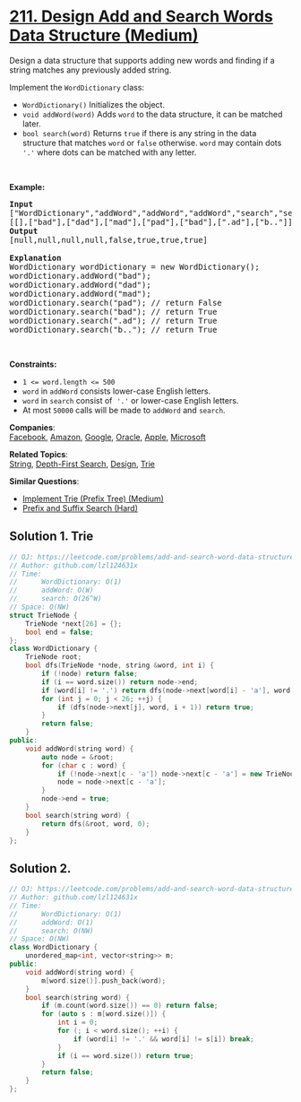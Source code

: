 # [211. Design Add and Search Words Data Structure (Medium)](https://leetcode.com/problems/design-add-and-search-words-data-structure/)

<p>Design a data structure that supports adding new words and finding if a string matches any previously added string.</p>

<p>Implement the <code>WordDictionary</code> class:</p>

<ul>
	<li><code>WordDictionary()</code>&nbsp;Initializes the object.</li>
	<li><code>void addWord(word)</code> Adds <code>word</code> to the data structure, it can be matched later.</li>
	<li><code>bool search(word)</code>&nbsp;Returns <code>true</code> if there is any string in the data structure that matches <code>word</code>&nbsp;or <code>false</code> otherwise. <code>word</code> may contain dots <code>'.'</code> where dots can be matched with any letter.</li>
</ul>

<p>&nbsp;</p>
<p><strong>Example:</strong></p>

<pre><strong>Input</strong>
["WordDictionary","addWord","addWord","addWord","search","search","search","search"]
[[],["bad"],["dad"],["mad"],["pad"],["bad"],[".ad"],["b.."]]
<strong>Output</strong>
[null,null,null,null,false,true,true,true]

<strong>Explanation</strong>
WordDictionary wordDictionary = new WordDictionary();
wordDictionary.addWord("bad");
wordDictionary.addWord("dad");
wordDictionary.addWord("mad");
wordDictionary.search("pad"); // return False
wordDictionary.search("bad"); // return True
wordDictionary.search(".ad"); // return True
wordDictionary.search("b.."); // return True
</pre>

<p>&nbsp;</p>
<p><strong>Constraints:</strong></p>

<ul>
	<li><code>1 &lt;= word.length &lt;= 500</code></li>
	<li><code>word</code> in <code>addWord</code> consists lower-case English letters.</li>
	<li><code>word</code> in <code>search</code> consist of&nbsp; <code>'.'</code> or lower-case English letters.</li>
	<li>At most <code>50000</code>&nbsp;calls will be made to <code>addWord</code>&nbsp;and <code>search</code>.</li>
</ul>


**Companies**:  
[Facebook](https://leetcode.com/company/facebook), [Amazon](https://leetcode.com/company/amazon), [Google](https://leetcode.com/company/google), [Oracle](https://leetcode.com/company/oracle), [Apple](https://leetcode.com/company/apple), [Microsoft](https://leetcode.com/company/microsoft)

**Related Topics**:  
[String](https://leetcode.com/tag/string/), [Depth-First Search](https://leetcode.com/tag/depth-first-search/), [Design](https://leetcode.com/tag/design/), [Trie](https://leetcode.com/tag/trie/)

**Similar Questions**:
* [Implement Trie (Prefix Tree) (Medium)](https://leetcode.com/problems/implement-trie-prefix-tree/)
* [Prefix and Suffix Search (Hard)](https://leetcode.com/problems/prefix-and-suffix-search/)

## Solution 1. Trie

```cpp
// OJ: https://leetcode.com/problems/add-and-search-word-data-structure-design/
// Author: github.com/lzl124631x
// Time:
//      WordDictionary: O(1)
//      addWord: O(W)
//      search: O(26^W)
// Space: O(NW)
struct TrieNode {
    TrieNode *next[26] = {};
    bool end = false;
};
class WordDictionary {
    TrieNode root;
    bool dfs(TrieNode *node, string &word, int i) {
        if (!node) return false;
        if (i == word.size()) return node->end;
        if (word[i] != '.') return dfs(node->next[word[i] - 'a'], word, i + 1);
        for (int j = 0; j < 26; ++j) {
            if (dfs(node->next[j], word, i + 1)) return true;
        }
        return false;
    }
public:
    void addWord(string word) {
        auto node = &root;
        for (char c : word) {
            if (!node->next[c - 'a']) node->next[c - 'a'] = new TrieNode();
            node = node->next[c - 'a'];
        }
        node->end = true;
    }
    bool search(string word) {
        return dfs(&root, word, 0);
    }
};
```

## Solution 2.

```cpp
// OJ: https://leetcode.com/problems/add-and-search-word-data-structure-design/
// Author: github.com/lzl124631x
// Time:
//      WordDictionary: O(1)
//      addWord: O(1)
//      search: O(NW)
// Space: O(NW)
class WordDictionary {
    unordered_map<int, vector<string>> m;
public:
    void addWord(string word) {
        m[word.size()].push_back(word);
    }
    bool search(string word) {
        if (m.count(word.size()) == 0) return false;
        for (auto s : m[word.size()]) {
            int i = 0;
            for (; i < word.size(); ++i) {
                if (word[i] != '.' && word[i] != s[i]) break;
            }
            if (i == word.size()) return true;
        }
        return false;
    }
};
```